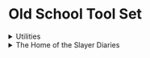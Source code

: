 # Old School Tool Set


<details>
  <summary>Utilities</summary>
  <p align="center">
- Administrator Commands\n
- Server Moderation 
- Clan Resources `[powered by W.O.M.]`
- Chat Leveling System 
- Economy System 
  </p>
</details> 


<details>
  <summary>The Home of the Slayer Diaries</summary>
  <p align="center">
The Slayer Diaries is a command system that provides details about your specified ***Slayer Monster*** on task, 
Including:
```
🟢 Standard Monsters
🟣 Variants
🔺 Superiors
👑 Bosses
```
With useful information like 
- Locations 
- Key drops
- Item requirements
&
- How **Ironman** should handle the task

Whether you're looking for the best places to hunt, notable loot, or necessary preparations, this tool ensures you have everything needed for efficient Slayer training. 
  </p>
</details>
